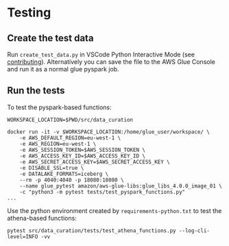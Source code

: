 # Testing

## Create the test data

Run `create_test_data.py` in VSCode Python Interactive Mode (see [contributing](/docs/CONTRIBUTING.md)). Alternatively you can save the file to the AWS Glue Console and run it as a normal glue pyspark job.

## Run the tests

To test the pyspark-based functions:

```
WORKSPACE_LOCATION=$PWD/src/data_curation

docker run -it -v $WORKSPACE_LOCATION:/home/glue_user/workspace/ \
    -e AWS_DEFAULT_REGION=eu-west-1 \
    -e AWS_REGION=eu-west-1 \
    -e AWS_SESSION_TOKEN=$AWS_SESSION_TOKEN \
    -e AWS_ACCESS_KEY_ID=$AWS_ACCESS_KEY_ID \
    -e AWS_SECRET_ACCESS_KEY=$AWS_SECRET_ACCESS_KEY \
    -e DISABLE_SSL=true \
    -e DATALAKE_FORMATS=iceberg \
    --rm -p 4040:4040 -p 18080:18080 \
    --name glue_pytest amazon/aws-glue-libs:glue_libs_4.0.0_image_01 \
    -c "python3 -m pytest tests/test_pyspark_functions.py"
...

```

Use the python environment created by `requirements-python.txt` to test the athena-based functions:

```
pytest src/data_curation/tests/test_athena_functions.py --log-cli-level=INFO -vv
```